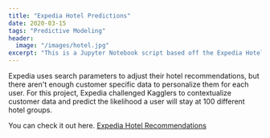 ```yaml
---
title: "Expedia Hotel Predictions"
date: 2020-03-15
tags: "Predictive Modeling"
header:
  image: "/images/hotel.jpg"
excerpt: "This is a Jupyter Notebook script based off the Expedia Hotel Recommendation contest originally listed on Kaggle."
---
```


Expedia uses search parameters to adjust their hotel recommendations, but there aren't enough customer specific data to personalize them for each user. For this project, Expedia challenged Kagglers to contextualize customer data and predict the likelihood a user will stay at 100 different hotel groups.

You can check it out here. <a href="http://github.com/jdp71/hotel_recommendations" target="_blank">Expedia Hotel Recommendations</a>